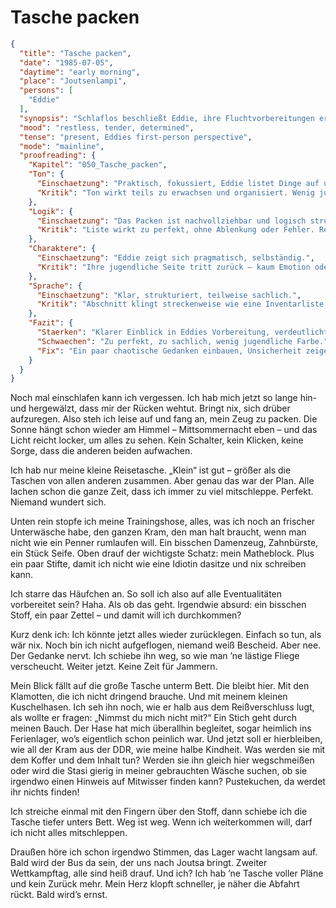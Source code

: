 # Tasche packen

```json
{
  "title": "Tasche packen",
  "date": "1985-07-05",
  "daytime": "early morning",
  "place": "Joutsenlampi",
  "persons": [
    "Eddie"
  ],
  "synopsis": "Schlaflos beschließt Eddie, ihre Fluchtvorbereitungen ernsthaft zu beginnen. Im Licht der Mittsommersonne packt sie ihre kleine Reisetasche mit Unterwäsche, Trainingshose, Hygieneartikeln, Seife, Zahnbürste, ihrem Matheblock und Stiften. Sie erkennt, dass sie ihre große Tasche, viele Klamotten, ihr Kuscheltier und symbolisch auch die DDR und ihre Kindheit zurücklassen muss. Ein kurzer Moment des Zweifelns, doch sie wischt ihn beiseite. Bald wird der Bus nach Joutsa zum zweiten Wettkampftag fahren.",
  "mood": "restless, tender, determined",
  "tense": "present, Eddies first-person perspective",
  "mode": "mainline",
  "proofreading": {
    "Kapitel": "050_Tasche_packen",
    "Ton": {
      "Einschaetzung": "Praktisch, fokussiert, Eddie listet Dinge auf und denkt taktisch.",
      "Kritik": "Ton wirkt teils zu erwachsen und organisiert. Wenig jugendliche Unsicherheit oder Spontaneität."
    },
    "Logik": {
      "Einschaetzung": "Das Packen ist nachvollziehbar und logisch strukturiert.",
      "Kritik": "Liste wirkt zu perfekt, ohne Ablenkung oder Fehler. Realismus würde mehr Chaos oder Fehlentscheidungen vertragen."
    },
    "Charaktere": {
      "Einschaetzung": "Eddie zeigt sich pragmatisch, selbständig.",
      "Kritik": "Ihre jugendliche Seite tritt zurück – kaum Emotion oder Trotz. Sie klingt fast wie eine Erwachsene auf Mission."
    },
    "Sprache": {
      "Einschaetzung": "Klar, strukturiert, teilweise sachlich.",
      "Kritik": "Abschnitt klingt streckenweise wie eine Inventarliste. Wenig jugendliche Kommentare oder humorvolle Einwürfe."
    },
    "Fazit": {
      "Staerken": "Klarer Einblick in Eddies Vorbereitung, verdeutlicht ihre Sachlichkeit.",
      "Schwaechen": "Zu perfekt, zu sachlich, wenig jugendliche Farbe.",
      "Fix": "Ein paar chaotische Gedanken einbauen, Unsicherheit zeigen (was nehme ich, was vergesse ich?), jugendliche Kommentare ergänzen."
    }
  }
}
```

Noch mal einschlafen kann ich vergessen. Ich hab mich jetzt so lange hin- und
hergewälzt, dass mir der Rücken wehtut. Bringt nix, sich drüber aufzuregen. Also
steh ich leise auf und fang an, mein Zeug zu packen. Die Sonne hängt schon
wieder am Himmel – Mittsommernacht eben – und das Licht reicht locker, um alles
zu sehen. Kein Schalter, kein Klicken, keine Sorge, dass die anderen beiden
aufwachen.

Ich hab nur meine kleine Reisetasche. „Klein“ ist gut – größer als die Taschen
von allen anderen zusammen. Aber genau das war der Plan. Alle lachen schon die
ganze Zeit, dass ich immer zu viel mitschleppe. Perfekt. Niemand wundert sich.

Unten rein stopfe ich meine Trainingshose, alles, was ich noch an frischer
Unterwäsche habe, den ganzen Kram, den man halt braucht, wenn man nicht wie ein
Penner rumlaufen will. Ein bisschen Damenzeug, Zahnbürste, ein Stück Seife. Oben
drauf der wichtigste Schatz: mein Matheblock. Plus ein paar Stifte, damit ich
nicht wie eine Idiotin dasitze und nix schreiben kann.

Ich starre das Häufchen an. So soll ich also auf alle Eventualitäten vorbereitet
sein? Haha. Als ob das geht. Irgendwie absurd: ein bisschen Stoff, ein paar
Zettel – und damit will ich durchkommen?

Kurz denk ich: Ich könnte jetzt alles wieder zurücklegen. Einfach so tun, als
wär nix. Noch bin ich nicht aufgeflogen, niemand weiß Bescheid. Aber nee. Der
Gedanke nervt. Ich schiebe ihn weg, so wie man ’ne lästige Fliege verscheucht.
Weiter jetzt. Keine Zeit für Jammern.

Mein Blick fällt auf die große Tasche unterm Bett. Die bleibt hier. Mit den
Klamotten, die ich nicht dringend brauche. Und mit meinem kleinen Kuschelhasen.
Ich seh ihn noch, wie er halb aus dem Reißverschluss lugt, als wollte er fragen:
„Nimmst du mich nicht mit?“ Ein Stich geht durch meinen Bauch. Der Hase hat mich
überallhin begleitet, sogar heimlich ins Ferienlager, wo’s eigentlich schon
peinlich war. Und jetzt soll er hierbleiben, wie all der Kram aus der DDR, wie
meine halbe Kindheit. Was werden sie mit dem Koffer und dem Inhalt tun? Werden
sie ihn gleich hier wegschmeißen oder wird die Stasi gierig in meiner
gebrauchten Wäsche suchen, ob sie irgendwo einen Hinweis auf Mitwisser finden
kann? Pustekuchen, da werdet ihr nichts finden!

Ich streiche einmal mit den Fingern über den Stoff, dann schiebe ich die Tasche
tiefer unters Bett. Weg ist weg. Wenn ich weiterkommen will, darf ich nicht
alles mitschleppen.

Draußen höre ich schon irgendwo Stimmen, das Lager wacht langsam auf. Bald wird
der Bus da sein, der uns nach Joutsa bringt. Zweiter Wettkampftag, alle sind
heiß drauf. Und ich? Ich hab ’ne Tasche voller Pläne und kein Zurück mehr. Mein
Herz klopft schneller, je näher die Abfahrt rückt. Bald wird’s ernst.

